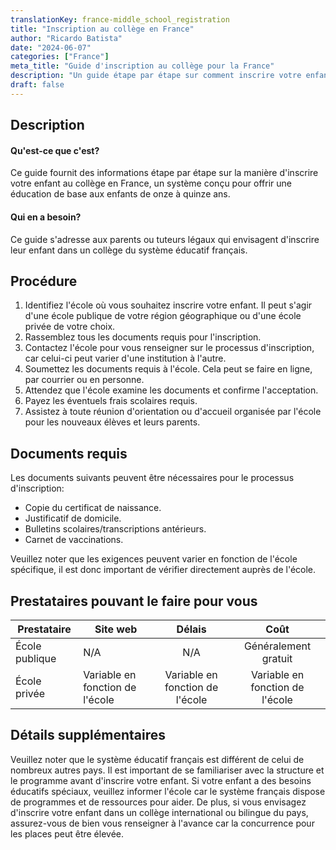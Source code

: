 ```yaml
---
translationKey: france-middle_school_registration
title: "Inscription au collège en France"
author: "Ricardo Batista"
date: "2024-06-07"
categories: ["France"]
meta_title: "Guide d'inscription au collège pour la France"
description: "Un guide étape par étape sur comment inscrire votre enfant au collège en France"
draft: false
---
```


## Description
#### Qu'est-ce que c'est?
Ce guide fournit des informations étape par étape sur la manière d'inscrire votre enfant au collège en France, un système conçu pour offrir une éducation de base aux enfants de onze à quinze ans.

#### Qui en a besoin?
Ce guide s'adresse aux parents ou tuteurs légaux qui envisagent d'inscrire leur enfant dans un collège du système éducatif français.

## Procédure
1. Identifiez l'école où vous souhaitez inscrire votre enfant. Il peut s'agir d'une école publique de votre région géographique ou d'une école privée de votre choix.
2. Rassemblez tous les documents requis pour l'inscription.
3. Contactez l'école pour vous renseigner sur le processus d'inscription, car celui-ci peut varier d'une institution à l'autre.
4. Soumettez les documents requis à l'école. Cela peut se faire en ligne, par courrier ou en personne.
5. Attendez que l'école examine les documents et confirme l'acceptation.
6. Payez les éventuels frais scolaires requis.
7. Assistez à toute réunion d'orientation ou d'accueil organisée par l'école pour les nouveaux élèves et leurs parents.

## Documents requis
Les documents suivants peuvent être nécessaires pour le processus d'inscription:
- Copie du certificat de naissance.
- Justificatif de domicile.
- Bulletins scolaires/transcriptions antérieurs.
- Carnet de vaccinations.

Veuillez noter que les exigences peuvent varier en fonction de l'école spécifique, il est donc important de vérifier directement auprès de l'école.

## Prestataires pouvant le faire pour vous

| Prestataire     |     Site web    |     Délais       |      Coût       |
| --------------- | --------------- |  :-------------: | :-------------: |
| École publique  |     N/A         |        N/A       |    Généralement gratuit  |
| École privée    |  Variable en fonction de l'école | Variable en fonction de l'école | Variable en fonction de l'école |

## Détails supplémentaires
Veuillez noter que le système éducatif français est différent de celui de nombreux autres pays. Il est important de se familiariser avec la structure et le programme avant d'inscrire votre enfant. Si votre enfant a des besoins éducatifs spéciaux, veuillez informer l'école car le système français dispose de programmes et de ressources pour aider. De plus, si vous envisagez d'inscrire votre enfant dans un collège international ou bilingue du pays, assurez-vous de bien vous renseigner à l'avance car la concurrence pour les places peut être élevée.